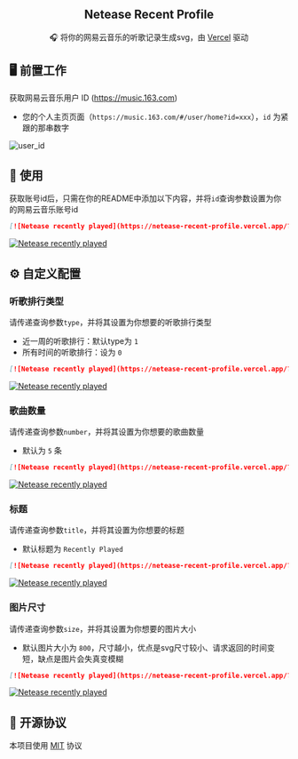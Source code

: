 <p align="center">
  <h2 align="center">Netease Recent Profile</h2>
  <p align="center">🎧 将你的网易云音乐的听歌记录生成svg，由 <a target="_blank" href="https://vercel.com">Vercel</a> 驱动</p>
</p>

## 🖥 前置工作

获取网易云音乐用户 ID (https://music.163.com)

- 您的个人主页页面（`https://music.163.com/#/user/home?id=xxx`），`id` 为紧跟的那串数字

![user_id](https://user-images.githubusercontent.com/44596995/200237164-bf3b1c62-b2ee-4569-b5bf-bda06b09db08.png)

## 🔨 使用

获取账号id后，只需在你的README中添加以下内容，并将`id`查询参数设置为你的网易云音乐账号id

```md
[![Netease recently played](https://netease-recent-profile.vercel.app/?id=126764012)](https://netease-recent-profile.vercel.app/?id=126764012)
```

[![Netease recently played](https://netease-recent-profile.vercel.app/?id=126764012)](https://netease-recent-profile.vercel.app/?id=126764012)

## ⚙ 自定义配置

### 听歌排行类型

请传递查询参数`type`，并将其设置为你想要的听歌排行类型

- 近一周的听歌排行：默认type为 `1`
- 所有时间的听歌排行：设为 `0`

```md
[![Netease recently played](https://netease-recent-profile.vercel.app/?id=126764012&type=0)](https://netease-recent-profile.vercel.app/?id=126764012&type=0)
```

[![Netease recently played](https://netease-recent-profile.vercel.app/?id=126764012&type=0)](https://netease-recent-profile.vercel.app/?id=126764012&type=0)

### 歌曲数量

请传递查询参数`number`，并将其设置为你想要的歌曲数量

- 默认为 `5` 条

```md
[![Netease recently played](https://netease-recent-profile.vercel.app/?id=126764012&number=3)](https://netease-recent-profile.vercel.app/?id=126764012&number=3)
```

[![Netease recently played](https://netease-recent-profile.vercel.app/?id=126764012&number=3)](https://netease-recent-profile.vercel.app/?id=126764012&number=3)

### 标题

请传递查询参数`title`，并将其设置为你想要的标题

- 默认标题为 `Recently Played`

```md
[![Netease recently played](https://netease-recent-profile.vercel.app/?id=126764012&title=最近在听)](https://netease-recent-profile.vercel.app/?id=126764012&title=最近在听)
```

[![Netease recently played](https://netease-recent-profile.vercel.app/?id=126764012&title=最近在听)](https://netease-recent-profile.vercel.app/?id=126764012&title=最近在听)

### 图片尺寸

请传递查询参数`size`，并将其设置为你想要的图片大小

- 默认图片大小为 `800`，尺寸越小，优点是svg尺寸较小、请求返回的时间变短，缺点是图片会失真变模糊

```md
[![Netease recently played](https://netease-recent-profile.vercel.app/?id=126764012&size=60)](https://netease-recent-profile.vercel.app/?id=126764012&size=60)
```

[![Netease recently played](https://netease-recent-profile.vercel.app/?id=126764012&size=60)](https://netease-recent-profile.vercel.app/?id=126764012&size=60)

## 📄 开源协议

本项目使用 [MIT](./LICENSE) 协议


